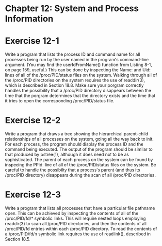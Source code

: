 # Chapter 12: System and Process Information
# Exercise 12-1

Write a program that lists the process ID and command name for all processes being run by the user named in the program's command-line argument. (You may find the userIdFromName() function from Listing 8-1, on page 159, useful.) This can be done by inspecting the Name: and Uid: lines of all of the /proc/PID/status files on the system. Walking through all of the /proc/PID directories on the system requires the use of readdir(3), which is described in Section 18.8. Make sure your porgram correctly handles the possibility that a /proc/PID directory disappears between the time that the porgram determines that the directory exists and the time that it tries to open the corresponding /proc/PID/status file.

# Exercise 12-2

Write a program that draws a tree showing the hierarchical parent-child relationships of all processes on the system, going all the way back to init. For each process, the program should display the process ID and the command being executed. The output of the program should be similar to that produced by pstree(1), although it does need not to be as sophisticated. The parent of each process on the system can be found by inspecing the PPid: line of all of the /proc/PID/status files on the system. Be careful to handle the possibilty that a process's parent (and thus its /proc/PID directory) disappears during the scan of all /proc/PID directories.

# Exercise 12-3

Write a program that lists all processes that have a particular file pathname open. This can be achieved by inspecting the contents of all of the /proc/PID/fd/* symbolic links. This will require nested loops employing readdir(3) to scan all /proc/PID directories, and then the contents of all /proc/PID/fd entries within each /proc/PID directory. To read the contents of a /proc/PID/fd/n symbolic link requires the use of readlink(), described in Section 18.5.
